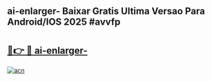 ## ai-enlarger- Baixar Gratis Ultima Versao Para Android/IOS 2025 #avvfp

# <h2><a href="https://ainizakaria.my?title=ai-enlarger-&ref=20M">🔗👉 🔴 ai-enlarger-</a></h2>

[![acn](https://github.com/user-attachments/assets/0f9c940e-d8b0-45ae-aac7-cd30a18b3e1c)](https://ainizakaria.my?title=ai-enlarger-&ref=20M)

